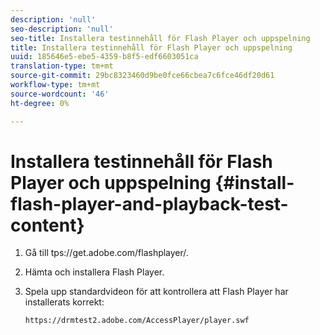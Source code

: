 ```yaml
---
description: 'null'
seo-description: 'null'
seo-title: Installera testinnehåll för Flash Player och uppspelning
title: Installera testinnehåll för Flash Player och uppspelning
uuid: 185646e5-ebe5-4359-b8f5-edf6603051ca
translation-type: tm+mt
source-git-commit: 29bc8323460d9be0fce66cbea7c6fce46df20d61
workflow-type: tm+mt
source-wordcount: '46'
ht-degree: 0%

---
```



# Installera testinnehåll för Flash Player och uppspelning {#install-flash-player-and-playback-test-content}

1. Gå till tps://get.adobe.com/flashplayer/.<span></span>
1. Hämta och installera Flash Player.
1. Spela upp standardvideon för att kontrollera att Flash Player har installerats korrekt:

   `https://drmtest2.adobe.com/AccessPlayer/player.swf`
